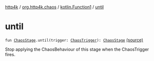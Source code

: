 [http4k](../../index.md) / [org.http4k.chaos](../index.md) / [kotlin.Function1](index.md) / [until](./until.md)

# until

`fun `[`ChaosStage`](../-chaos-stage.md)`.until(trigger: `[`ChaosTrigger`](../-chaos-trigger.md)`): `[`ChaosStage`](../-chaos-stage.md) [(source)](https://github.com/http4k/http4k/blob/master/http4k-testing-chaos/src/main/kotlin/org/http4k/chaos/ChaosStages.kt#L33)

Stop applying the ChaosBehaviour of this stage when the ChaosTrigger fires.

